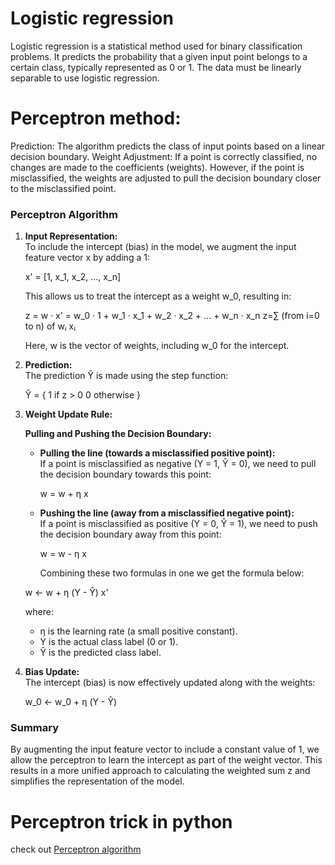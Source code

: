 
# Logistic regression
Logistic regression is a statistical method used for binary classification problems. It predicts the probability that a given input point belongs to a certain class, typically represented as 0 or 1.
The data must be linearly separable to use logistic regression.

# Perceptron method:

Prediction: The algorithm predicts the class of input points based on a linear decision boundary.
Weight Adjustment: If a point is correctly classified, no changes are made to the coefficients (weights). However, if the point is misclassified, the weights are adjusted to pull the decision boundary closer to the misclassified point.

### Perceptron Algorithm

1. **Input Representation:**  
   To include the intercept (bias) in the model, we augment the input feature vector x by adding a 1:

   x' = [1, x_1, x_2, ..., x_n]

   This allows us to treat the intercept as a weight w_0, resulting in:

   z = w · x' = w_0 · 1 + w_1 · x_1 + w_2 · x_2 + ... + w_n · x_n
   z=∑ (from i=0 to n) of wᵢ xᵢ

   Here, w is the vector of weights, including w_0 for the intercept.

3. **Prediction:**  
   The prediction Ŷ is made using the step function:

   Ŷ = 
   {
       1 if z > 0 
       0 otherwise 
   }

   

5. **Weight Update Rule:**

   **Pulling and Pushing the Decision Boundary:**
   - **Pulling the line (towards a misclassified positive point):**  
     If a point is misclassified as negative (Y = 1, Ŷ = 0), we need to pull the decision boundary towards this point:

     w = w + η x

   - **Pushing the line (away from a misclassified negative point):**  
     If a point is misclassified as positive (Y = 0, Ŷ = 1), we need to push the decision boundary away from this point:

     w = w - η x
  
     Combining these two formulas in one we get the formula below:

   w ← w + η (Y - Ŷ) x'

   where:
   - η is the learning rate (a small positive constant).
   - Y is the actual class label (0 or 1).
   - Ŷ is the predicted class label.

7. **Bias Update:**  
   The intercept (bias) is now effectively updated along with the weights:

   w_0 ← w_0 + η (Y - Ŷ)

### Summary
By augmenting the input feature vector to include a constant value of 1, we allow the perceptron to learn the intercept as part of the weight vector. This results in a more unified approach to calculating the weighted sum z and simplifies the representation of the model.

# Perceptron trick in python

check out [Perceptron algorithm](https://github.com/NishchalvPandit/Machine-Learning/blob/main/logisticregressionusingperceptron.ipynb
)



